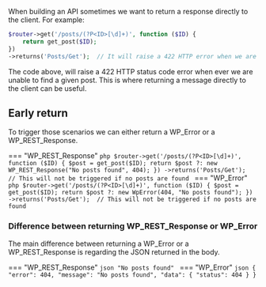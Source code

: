 When building an API sometimes we want to return a response directly to the client. For example:

```php
$router->get('/posts/(?P<ID>[\d]+)', function ($ID) {
    return get_post($ID);
})
->returns('Posts/Get');  // It will raise a 422 HTTP error when we are unable to find a post
```

The code above, will raise a 422 HTTP status code error when ever we are unable to find
a given post. This is where returning a message directly to the client can be useful.

## Early return

To trigger those scenarios we can either return a WP_Error or a WP_REST_Response.

=== "WP_REST_Response"
    ```php
    $router->get('/posts/(?P<ID>[\d]+)', function ($ID) {
        $post = get_post($ID);
        return $post ?: new WP_REST_Response("No posts found", 404);
    })
    ->returns('Posts/Get');  // This will not be triggered if no posts are found
    ```
=== "WP_Error"
    ```php
    $router->get('/posts/(?P<ID>[\d]+)', function ($ID) {
        $post = get_post($ID);
        return $post ?: new WpError(404, "No posts found");
    })
    ->returns('Posts/Get');  // This will not be triggered if no posts are found
    ```

### Difference between returning WP_REST_Response or WP_Error

The main difference between returning a WP_Error or a WP_REST_Response
is regarding the JSON returned in the body.

=== "WP_REST_Response"
    ```json
    "No posts found"
    ```
=== "WP_Error"
    ```json
    {
        "error": 404,
        "message": "No posts found",
        "data": {
            "status": 404
        }
    }
    ```
